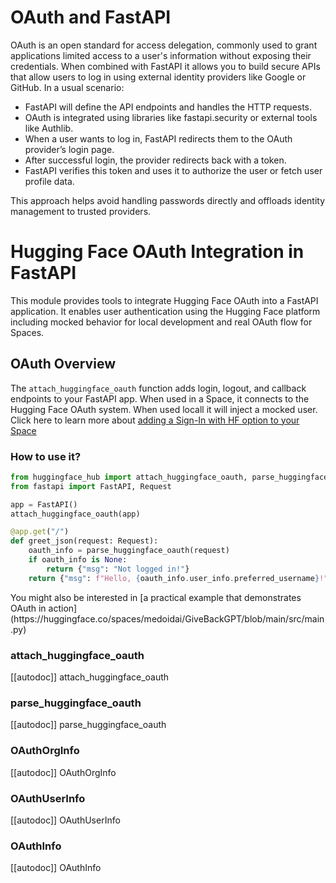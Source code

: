 <!--⚠️ Note that this file is in Markdown but contains specific syntax for our doc-builder (similar to MDX) that may not be
rendered properly in your Markdown viewer.
-->


# OAuth and FastAPI

OAuth is an open standard for access delegation, commonly used to grant applications limited access to a user's information without exposing their credentials. When combined with FastAPI it allows you to build secure APIs that allow users to log in using external identity providers like Google or GitHub.
In a usual scenario:
- FastAPI will define the API endpoints and handles the HTTP requests.
- OAuth is integrated using libraries like fastapi.security or external tools like Authlib.
- When a user wants to log in, FastAPI redirects them to the OAuth provider’s login page.
- After successful login, the provider redirects back with a token.
- FastAPI verifies this token and uses it to authorize the user or fetch user profile data.

This approach helps avoid handling passwords directly and offloads identity management to trusted providers.

# Hugging Face OAuth Integration in FastAPI

This module provides tools to integrate Hugging Face OAuth into a FastAPI application. It enables user authentication using the Hugging Face platform including mocked behavior for local development and real OAuth flow for Spaces.



## OAuth Overview

The `attach_huggingface_oauth` function adds login, logout, and callback endpoints to your FastAPI app. When used in a Space, it connects to the Hugging Face OAuth system. When used locall it will inject a mocked user. Click here to learn more about [adding a Sign-In with HF option to your Space](https://huggingface.co/docs/hub/en/spaces-oauth)


### How to use it?

```python
from huggingface_hub import attach_huggingface_oauth, parse_huggingface_oauth
from fastapi import FastAPI, Request

app = FastAPI()
attach_huggingface_oauth(app)

@app.get("/")
def greet_json(request: Request):
    oauth_info = parse_huggingface_oauth(request)
    if oauth_info is None:
        return {"msg": "Not logged in!"}
    return {"msg": f"Hello, {oauth_info.user_info.preferred_username}!"}
```

<Tip>
You might also be interested in [a practical example that demonstrates OAuth in action](https://huggingface.co/spaces/medoidai/GiveBackGPT/blob/main/src/main.py)
</Tip>

### attach_huggingface_oauth

[[autodoc]] attach_huggingface_oauth

### parse_huggingface_oauth

[[autodoc]] parse_huggingface_oauth

### OAuthOrgInfo

[[autodoc]] OAuthOrgInfo

### OAuthUserInfo

[[autodoc]] OAuthUserInfo

### OAuthInfo

[[autodoc]] OAuthInfo
